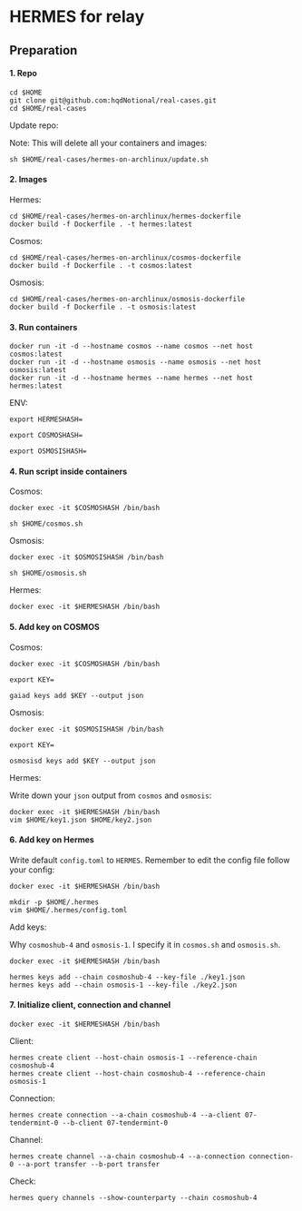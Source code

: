 # HERMES for relay

## Preparation
#### 1. Repo
```
cd $HOME
git clone git@github.com:hqdNotional/real-cases.git
cd $HOME/real-cases
```
Update repo:

Note: This will delete all your containers and images:
```
sh $HOME/real-cases/hermes-on-archlinux/update.sh
```

#### 2. Images
Hermes:
```
cd $HOME/real-cases/hermes-on-archlinux/hermes-dockerfile
docker build -f Dockerfile . -t hermes:latest
```
Cosmos:
```
cd $HOME/real-cases/hermes-on-archlinux/cosmos-dockerfile
docker build -f Dockerfile . -t cosmos:latest
```

Osmosis:
```
cd $HOME/real-cases/hermes-on-archlinux/osmosis-dockerfile
docker build -f Dockerfile . -t osmosis:latest
```

#### 3. Run containers
```
docker run -it -d --hostname cosmos --name cosmos --net host cosmos:latest
docker run -it -d --hostname osmosis --name osmosis --net host osmosis:latest
docker run -it -d --hostname hermes --name hermes --net host hermes:latest
```
ENV:
```
export HERMESHASH=
```
```
export COSMOSHASH=
```
```
export OSMOSISHASH=
```

#### 4. Run script inside containers
Cosmos:
```
docker exec -it $COSMOSHASH /bin/bash
```
```
sh $HOME/cosmos.sh
```
Osmosis:
```
docker exec -it $OSMOSISHASH /bin/bash
```
```
sh $HOME/osmosis.sh
```
Hermes:
```
docker exec -it $HERMESHASH /bin/bash
```
#### 5. Add key on COSMOS
Cosmos:
```
docker exec -it $COSMOSHASH /bin/bash
```
```
export KEY=
```
```
gaiad keys add $KEY --output json
```

Osmosis:
```
docker exec -it $OSMOSISHASH /bin/bash
```
```
export KEY=
```
```
osmosisd keys add $KEY --output json
```

Hermes:

Write down your `json` output from `cosmos` and `osmosis`:
```
docker exec -it $HERMESHASH /bin/bash
vim $HOME/key1.json $HOME/key2.json 
```
#### 6. Add key on Hermes
Write default `config.toml` to `HERMES`. Remember to edit the config file follow your config:

```
docker exec -it $HERMESHASH /bin/bash
```
```
mkdir -p $HOME/.hermes
vim $HOME/.hermes/config.toml
```
Add keys:

Why `cosmoshub-4` and `osmosis-1`. I specify it in `cosmos.sh` and `osmosis.sh`.
```
docker exec -it $HERMESHASH /bin/bash
```
```
hermes keys add --chain cosmoshub-4 --key-file ./key1.json
hermes keys add --chain osmosis-1 --key-file ./key2.json
```
#### 7. Initialize client, connection and channel
```
docker exec -it $HERMESHASH /bin/bash
```
Client:
```
hermes create client --host-chain osmosis-1 --reference-chain cosmoshub-4
hermes create client --host-chain cosmoshub-4 --reference-chain osmosis-1
```
Connection:
```
hermes create connection --a-chain cosmoshub-4 --a-client 07-tendermint-0 --b-client 07-tendermint-0
```
Channel:
```
hermes create channel --a-chain cosmoshub-4 --a-connection connection-0 --a-port transfer --b-port transfer
```
Check:
```
hermes query channels --show-counterparty --chain cosmoshub-4
```
